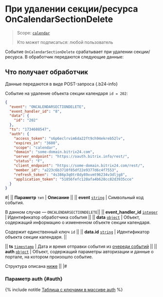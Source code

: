# При удалении секции/ресурса OnCalendarSectionDelete

> Scope: [`calendar`](../../scopes/permissions.md)
>
> Кто может подписаться: любой пользователь

Событие `OnCalendarSectionDelete` срабатывает при удалении секции/ресурса. В обработчик передаются следующие данные:

## Что получает обработчик

Данные передаются в виде POST-запроса {.b24-info}

Событие на удаление объекта секции календаря `id = 202`:

```json
{
  "event": "ONCALENDARSECTIONDELETE",
  "event_handler_id": "8",
  "data": {
    "id": "202"
  },
  "ts": "1734608547",
  "auth": {
    "access_token": "s6p6eclrvim6da22ft9ch94ekreb52lv",
    "expires_in": "3600",
    "scope": "calendar",
    "domain": "some-domain.bitrix24.com",
    "server_endpoint": "https://oauth.bitrix.info/rest/",
    "status": "F",
    "client_endpoint": "https://some-domain.bitrix24.com/rest/",
    "member_id": "a223c6b3710f85df22e9377d6c4f7553",
    "refresh_token": "4s386p3q0tr8dy89xvmt96234v3dljg8",
    "application_token": "51856fefc120afa4b628cc82d3935cce"
  }
}
```

#|
|| **Параметр**
`тип` | **Описание** ||
|| **event**
[`string`][1] | Символьный код события.

В данном случае — `ONCALENDARSECTIONDELETE`||
|| **event_handler_id**
[`integer`][1] | Идентификатор обработчика события ||
|| **data**
[`object`][1] | Объект, содержащий информацию о измененном объекте секции календаря.

Содержит единственный ключ `id` ||
|| **data.id**
[`string`][1] | Идентификатор объекта секции календаря. ||

|| **ts**
[`timestamp`][1] | Дата и время отправки события из [очереди событий](../../events/index.md) ||
|| **auth**
[`object`][1] | Объект, содержащий параметры авторизации и данные о портале, на котором произошло событие.

Структура описана [ниже](#auth) ||
|#

### Параметр auth {#auth}

{% include notitle [Таблица с ключами в массиве auth](../../../_includes/auth-params-in-events.md) %}

[1]: ../../data-types.md